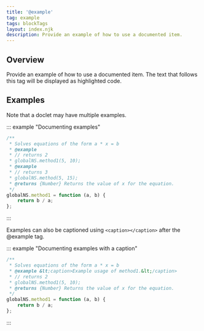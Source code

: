 ```yaml
---
title: '@example'
tag: example
tags: blockTags
layout: index.njk
description: Provide an example of how to use a documented item.
---
```


## Overview

Provide an example of how to use a documented item. The text that follows this tag will be displayed
as highlighted code.


## Examples

Note that a doclet may have multiple examples.

::: example "Documenting examples"

```js
/**
 * Solves equations of the form a * x = b
 * @example
 * // returns 2
 * globalNS.method1(5, 10);
 * @example
 * // returns 3
 * globalNS.method(5, 15);
 * @returns {Number} Returns the value of x for the equation.
 */
globalNS.method1 = function (a, b) {
    return b / a;
};
```
:::

Examples can also be captioned using `<caption></caption>` after the @example tag.

::: example "Documenting examples with a caption"

```js
/**
 * Solves equations of the form a * x = b
 * @example &lt;caption>Example usage of method1.&lt;/caption>
 * // returns 2
 * globalNS.method1(5, 10);
 * @returns {Number} Returns the value of x for the equation.
 */
globalNS.method1 = function (a, b) {
    return b / a;
};
```
:::
